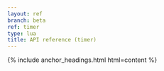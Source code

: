 ```yaml
---
layout: ref
branch: beta
ref: timer
type: lua
title: API reference (timer)
---
```

{% include anchor_headings.html html=content %}